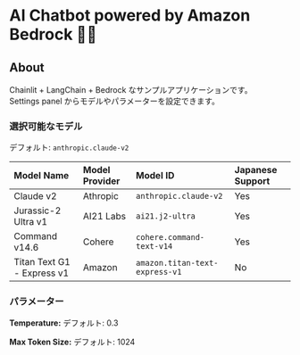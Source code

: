 # AI Chatbot powered by Amazon Bedrock 🚀🤖

## About
Chainlit + LangChain + Bedrock なサンプルアプリケーションです。  
Settings panel からモデルやパラメーターを設定できます。

### 選択可能なモデル
デフォルト: `anthropic.claude-v2`

| Model Name | Model Provider | Model ID | Japanese Support |
| :--- | :--- | :--- | :--- |
| Claude v2 | Athropic | `anthropic.claude-v2` | Yes |
| Jurassic-2 Ultra v1 | AI21 Labs | `ai21.j2-ultra` | Yes |
| Command v14.6 | Cohere | `cohere.command-text-v14` | Yes |
| Titan Text G1 - Express v1 | Amazon | `amazon.titan-text-express-v1` | No |

### パラメーター
**Temperature:** デフォルト: 0.3  

**Max Token Size:** デフォルト: 1024  